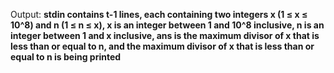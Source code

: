 Output: **stdin contains t-1 lines, each containing two integers x (1 ≤ x ≤ 10^8) and n (1 ≤ n ≤ x), x is an integer between 1 and 10^8 inclusive, n is an integer between 1 and x inclusive, ans is the maximum divisor of x that is less than or equal to n, and the maximum divisor of x that is less than or equal to n is being printed**